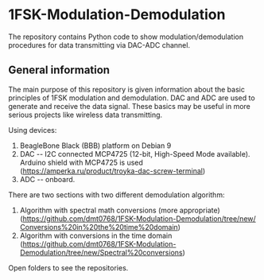 # 1FSK-Modulation-Demodulation
The repository contains Python code to show modulation/demodulation procedures for data transmitting via DAC-ADC channel.

## General information
The main purpose of this repository is given information about the basic principles of 1FSK modulation and demodulation. DAC and ADC are used to generate and receive the data signal. These basics may be useful in more serious projects like wireless data transmitting.

Using devices:
1) BeagleBone Black (BBB) platform on Debian 9
2) DAC -- I2C connected MCP4725 (12-bit, High-Speed Mode available). Arduino shield with MCP4725 is used (https://amperka.ru/product/troyka-dac-screw-terminal)
3) ADC -- onboard.

There are two sections with two different demodulation algorithm:
1) Algorithm with spectral math conversions (more appropriate) (https://github.com/dmt0768/1FSK-Modulation-Demodulation/tree/new/Сonversions%20in%20the%20time%20domain)
2) Algorithm with conversions in the time domain (https://github.com/dmt0768/1FSK-Modulation-Demodulation/tree/new/Spectral%20conversions)

Open folders to see the repositories.